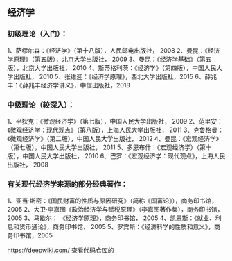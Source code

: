 ## 经济学

### 初级理论（入门）：

1、萨缪尔森：《经济学》（第十八版），人民邮电出版社， 2008
2、曼昆：《经济学原理》（第五版），北京大学出版社， 2009
3、曼昆：《经济学基础》（第五版），北京大学出版社， 2010
4、斯蒂格利茨：《经济学》（第四版），中国人民大学出版社， 2010
5、张维迎：《经济学原理》，西北大学出版社，2015
6、薛兆丰：《薛兆丰经济学讲义》，中信出版社，2018

### 中级理论（较深入）：

1、平狄克：《微观经济学》（第七版），中国人民大学出版社， 2009
2、范里安：《微观经济学：现代观点》（第八版），上海人民大学出版社， 2011
3、克鲁格曼：《微观经济学》（第二版），中国人民大学出版社， 2012
4、曼昆：《宏观经济学》（第七版），中国人民大学出版社， 2011
5、多恩布什：《宏观经济学）（第十版），中国人民大学出版社， 2010
6、巴罗：《宏观经济学：现代观点》，上海人民出版社， 2008

### 有关现代经济学来源的部分经典著作：

1、亚当·斯密：《国民财富的性质与原因研究》（简称《国富论》），商务印书馆， 2005
2、大卫·李嘉图《政治经济学与赋税原理》（李嘉图著作集），商务印书馆， 2005
3、马歇尔： 《经济学原理》，商务印书馆， 2005
4、凯恩斯：《就业、利息和货币通论》，商务印书馆， 2005
5、罗宾斯：《经济科学的性质和意义》，商务印书馆，2005

https://deepwiki.com/ 查看代码仓库的

